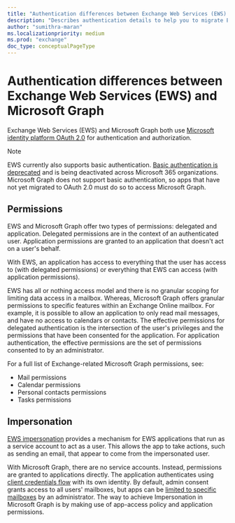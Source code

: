 ```yaml
---
title: "Authentication differences between Exchange Web Services (EWS) and Microsoft Graph"
description: "Describes authentication details to help you to migrate Exchange Web Services (EWS) apps to Microsoft Graph."
author: "sumithra-maran"
ms.localizationpriority: medium
ms.prod: "exchange"
doc_type: conceptualPageType
---
```


# Authentication differences between Exchange Web Services (EWS) and Microsoft Graph

Exchange Web Services (EWS) and Microsoft Graph both use [Microsoft identity platform OAuth 2.0](/azure/active-directory/develop/active-directory-v2-protocols) for authentication and authorization.

> [!NOTE]
> EWS currently also supports basic authentication. [Basic authentication is deprecated](/lifecycle/announcements/exchange-online-basic-auth-deprecated) and is being deactivated across Microsoft 365 organizations. Microsoft Graph does not support basic authentication, so apps that have not yet migrated to OAuth 2.0 must do so to access Microsoft Graph.

## Permissions

EWS and Microsoft Graph offer two types of permissions: delegated and application. Delegated permissions are in the context of an authenticated user. Application permissions are granted to an application that doesn't act on a user's behalf.

With EWS, an application has access to everything that the user has access to (with delegated permissions) or everything that EWS can access (with application permissions). 

EWS has all or nothing access model and there is no granular scoping for limiting data access in a mailbox. Whereas, Microsoft Graph offers granular permissions to specific features within an Exchange Online mailbox. For example, it is possible to allow an application to only read mail messages, and have no access to calendars or contacts. The effective permissions for delegated authentication is the intersection of the user's privileges and the permissions that have been consented for the application. For application authentication, the effective permissions are the set of permissions consented to by an administrator.

For a full list of Exchange-related Microsoft Graph permissions, see:

- Mail permissions
- Calendar permissions
- Personal contacts permissions
- Tasks permissions

## Impersonation

[EWS impersonation](/exchange/client-developer/exchange-web-services/impersonation-and-ews-in-exchange) provides a mechanism for EWS applications that run as a service account to act as a user. This allows the app to take actions, such as sending an email, that appear to come from the impersonated user.

With Microsoft Graph, there are no service accounts. Instead, permissions are granted to applications directly. The application authenticates using [client credentials flow](auth-v2-service.md) with its own identity. By default, admin consent grants access to all users' mailboxes, but apps can be [limited to specific mailboxes](auth-limit-mailbox-access.md) by an administrator. The way to achieve Impersonation in Microsoft Graph is by making use of app-access policy and application permissions.
